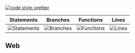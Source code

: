 [![code style: prettier](https://img.shields.io/badge/code_style-prettier-ff69b4.svg?style=flat-square)](https://github.com/prettier/prettier)

| Statements                                    | Branches                                  | Functions                                   | Lines                               |
| --------------------------------------------- | ----------------------------------------- | ------------------------------------------- | ----------------------------------- |
| ![Statements](https://img.shields.io/badge/Coverage-29.39%25-red.svg 'Make me better!') | ![Branches](https://img.shields.io/badge/Coverage-18.93%25-red.svg 'Make me better!') | ![Functions](https://img.shields.io/badge/Coverage-17.11%25-red.svg 'Make me better!') | ![Lines](https://img.shields.io/badge/Coverage-29.59%25-red.svg 'Make me better!') |

## Web
